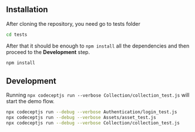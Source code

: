## Installation

After cloning the repository, you need go to tests folder
```bash
cd tests
```
 After that it should be enough to `npm install` all the dependencies and then proceed to the **Development** step.

```bash
npm install
```

## Development

Running `npx codeceptjs run --verbose Collection/collection_test.js` will start the demo flow.


```bash
npx codeceptjs run --debug --verbose Authentication/login_test.js
npx codeceptjs run --debug --verbose Assets/asset_test.js
npx codeceptjs run --debug --verbose Collection/collection_test.js
```